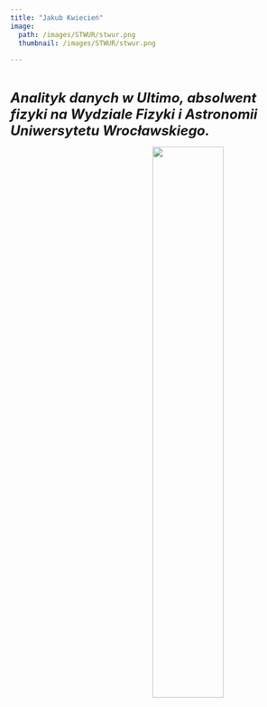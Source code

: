 ```yaml
---
title: "Jakub Kwiecień"
image: 
  path: /images/STWUR/stwur.png
  thumbnail: /images/STWUR/stwur.png
 
---
```

<br/>

***<font size=5>Analityk danych w Ultimo, absolwent fizyki na Wydziale Fizyki i Astronomii Uniwersytetu Wrocławskiego.</font>***

[<img src='https://s3-media2.fl.yelpcdn.com/bphoto/t5BiVDZPuK9tANwz5GSiMw/l.jpg' id="logo" align="right" height="50%"  width="50%"/>](https://ultimo.pl/)

